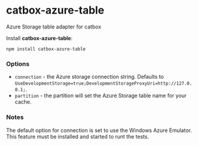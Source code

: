 catbox-azure-table
===========

Azure Storage table adapter for catbox

Install **catbox-azure-table**:
```
npm install catbox-azure-table
```

### Options

- `connection` - the Azure storage connection string. Defaults to `UseDevelopmentStorage=true;DevelopmentStorageProxyUri=http://127.0.0.1;`.
- `partition` - the partition will set the Azure Storage table name for your cache.


### Notes

The default option for connection is set to use the Windows Azure Emulator. This feature must be installed and started to runt the tests.